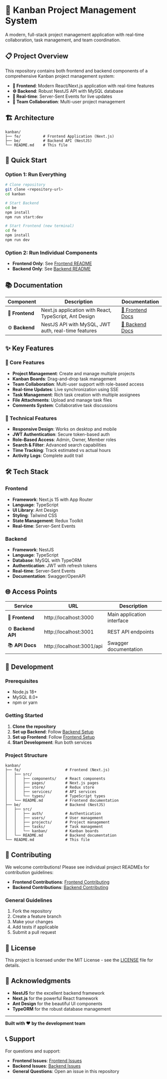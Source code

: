 # 🚀 Kanban Project Management System

A modern, full-stack project management application with real-time collaboration, task management, and team coordination.

## 📋 Project Overview

This repository contains both frontend and backend components of a comprehensive Kanban project management system:

- **🎨 Frontend**: Modern React/Next.js application with real-time features
- **⚙️ Backend**: Robust NestJS API with MySQL database
- **🔄 Real-time**: Server-Sent Events for live updates
- **👥 Team Collaboration**: Multi-user project management

## 🏗️ Architecture

```
kanban/
├── fe/          # Frontend Application (Next.js)
├── be/          # Backend API (NestJS)
└── README.md    # This file
```

## 🚀 Quick Start

### Option 1: Run Everything
```bash
# Clone repository
git clone <repository-url>
cd kanban

# Start Backend
cd be
npm install
npm run start:dev

# Start Frontend (new terminal)
cd fe
npm install
npm run dev
```

### Option 2: Run Individual Components
- **Frontend Only**: See [Frontend README](./fe/README.md)
- **Backend Only**: See [Backend README](./be/README.md)

## 📚 Documentation

| Component | Description | Documentation |
|-----------|-------------|---------------|
| 🎨 **Frontend** | Next.js application with React, TypeScript, Ant Design | [📖 Frontend Docs](./fe/README.md) |
| ⚙️ **Backend** | NestJS API with MySQL, JWT auth, real-time features | [📖 Backend Docs](./be/README.md) | 

## ✨ Key Features

### 🎯 Core Features
- **Project Management**: Create and manage multiple projects
- **Kanban Boards**: Drag-and-drop task management
- **Team Collaboration**: Multi-user support with role-based access
- **Real-time Updates**: Live synchronization using SSE
- **Task Management**: Rich task creation with multiple assignees
- **File Attachments**: Upload and manage task files
- **Comments System**: Collaborative task discussions

### 🔧 Technical Features
- **Responsive Design**: Works on desktop and mobile
- **JWT Authentication**: Secure token-based auth
- **Role-Based Access**: Admin, Owner, Member roles
- **Search & Filter**: Advanced search capabilities
- **Time Tracking**: Track estimated vs actual hours
- **Activity Logs**: Complete audit trail

## 🛠 Tech Stack

### Frontend
- **Framework**: Next.js 15 with App Router
- **Language**: TypeScript
- **UI Library**: Ant Design
- **Styling**: Tailwind CSS
- **State Management**: Redux Toolkit
- **Real-time**: Server-Sent Events

### Backend
- **Framework**: NestJS
- **Language**: TypeScript
- **Database**: MySQL with TypeORM
- **Authentication**: JWT with refresh tokens
- **Real-time**: Server-Sent Events
- **Documentation**: Swagger/OpenAPI

## 🌐 Access Points

| Service | URL | Description |
|---------|-----|-------------|
| 🎨 **Frontend** | http://localhost:3000 | Main application interface |
| ⚙️ **Backend API** | http://localhost:3001 | REST API endpoints |
| 📚 **API Docs** | http://localhost:3001/api | Swagger documentation |

## 🚀 Development

### Prerequisites
- Node.js 18+
- MySQL 8.0+
- npm or yarn

### Getting Started
1. **Clone the repository**
2. **Set up Backend**: Follow [Backend Setup](./be/README.md#-setup)
3. **Set up Frontend**: Follow [Frontend Setup](./fe/README.md#-setup)
4. **Start Development**: Run both services

### Project Structure
```
kanban/
├── fe/                    # Frontend (Next.js)
│   ├── src/
│   │   ├── components/    # React components
│   │   ├── pages/         # Next.js pages
│   │   ├── store/         # Redux store
│   │   ├── services/      # API services
│   │   └── types/         # TypeScript types
│   └── README.md          # Frontend documentation
├── be/                    # Backend (NestJS)
│   ├── src/
│   │   ├── auth/          # Authentication
│   │   ├── users/         # User management
│   │   ├── projects/      # Project management
│   │   ├── tasks/         # Task management
│   │   └── kanban/        # Kanban boards
│   └── README.md          # Backend documentation
└── README.md              # This file
```

## 🤝 Contributing

We welcome contributions! Please see individual project READMEs for contribution guidelines:

- **Frontend Contributions**: [Frontend Contributing](./fe/README.md#-contributing)
- **Backend Contributions**: [Backend Contributing](./be/README.md#-contributing)

### General Guidelines
1. Fork the repository
2. Create a feature branch
3. Make your changes
4. Add tests if applicable
5. Submit a pull request

## 📄 License

This project is licensed under the MIT License - see the [LICENSE](LICENSE) file for details.

## 🙏 Acknowledgments

- **NestJS** for the excellent backend framework
- **Next.js** for the powerful React framework
- **Ant Design** for the beautiful UI components
- **TypeORM** for the robust database management

---

**Built with ❤️ by the development team**

## 📞 Support

For questions and support:
- **Frontend Issues**: [Frontend Issues](./fe/README.md#-support)
- **Backend Issues**: [Backend Issues](./be/README.md#-support)
- **General Questions**: Open an issue in this repository
